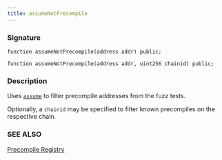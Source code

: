 ```yaml
---
title: assumeNotPrecompile
---
```


### Signature

```solidity
function assumeNotPrecompile(address addr) public;
```

```solidity
function assumeNotPrecompile(address addr, uint256 chainid) public;
```

### Description

Uses [`assume`](../cheatcodes/assume) to filter precompile addresses from the fuzz tests.

Optionally, a `chainid` may be specified to filter known precompiles on the respective chain.

### SEE ALSO

[Precompile Registry](../../misc/precompile-registry)

